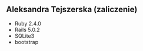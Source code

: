 ## Aleksandra Tejszerska (zaliczenie) 

* Ruby 2.4.0
* Rails 5.0.2
* SQLite3
* bootstrap

<!--Dodatkowo należy napisać (wystarczy jeden akapit) jaki problem rozwiązuje aplikacja
i z jakich (niestandardowych) gemów skorzystano (lista, do czego użyto).-->
